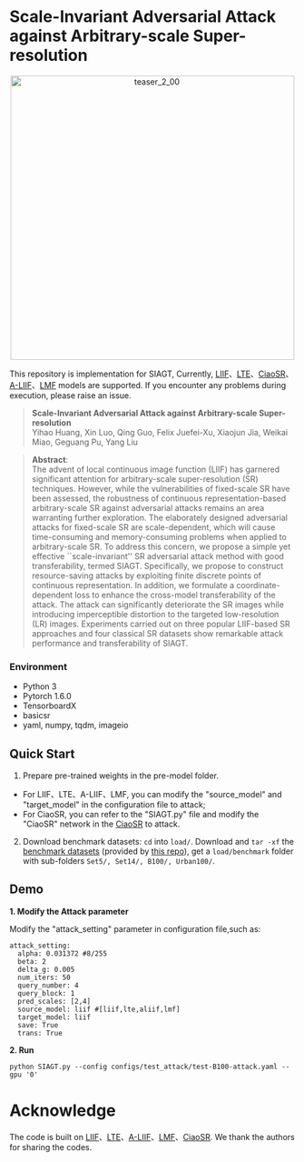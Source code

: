 # Scale-Invariant Adversarial Attack against Arbitrary-scale Super-resolution
<div style="text-align: center;">
    <img src="https://github.com/user-attachments/assets/0e78d2b1-95d5-4f16-a391-b6a4e9434551" alt="teaser_2_00" width="500" />
</div>

This repository is implementation for SIAGT, Currently,  [LIIF](https://github.com/yinboc/liif)、[LTE](https://github.com/jaewon-lee-b/lte)、[CiaoSR](https://github.com/caojiezhang/CiaoSR)、[A-LIIF](https://github.com/LeeHW-THU/A-LIIF)、[LMF](https://github.com/HeZongyao/LMF) models are supported. If you encounter any problems during execution, please raise an issue.

> **Scale-Invariant Adversarial Attack against Arbitrary-scale Super-resolution**<br>
> Yihao Huang, Xin Luo, Qing Guo, Felix Juefei-Xu, Xiaojun Jia, Weikai Miao, Geguang Pu, Yang Liu <br>

>**Abstract**: <br>
> The advent of local continuous image function (LIIF) has garnered significant attention for arbitrary-scale super-resolution (SR) techniques. However, while the vulnerabilities of fixed-scale SR have been assessed, the robustness of continuous representation-based arbitrary-scale SR against adversarial attacks remains an area warranting further exploration. The elaborately designed adversarial attacks for fixed-scale SR are scale-dependent, which will cause time-consuming and memory-consuming problems when applied to arbitrary-scale SR. To address this concern, we propose a simple yet effective ``scale-invariant'' SR adversarial attack method with good transferability, termed SIAGT. Specifically, we propose to construct resource-saving attacks by exploiting finite discrete points of continuous representation. In addition, we formulate a coordinate-dependent loss to enhance the cross-model transferability of the attack. The attack can significantly deteriorate the SR images while introducing imperceptible distortion to the targeted low-resolution (LR) images. Experiments carried out on three popular LIIF-based SR approaches and four classical SR datasets show remarkable attack performance and transferability of SIAGT.


### Environment
- Python 3
- Pytorch 1.6.0
- TensorboardX
- basicsr
- yaml, numpy, tqdm, imageio

## Quick Start

1. Prepare pre-trained weights in the pre-model folder. 
 - For LIIF、LTE、A-LIIF、LMF, you can modify the "source_model" and "target_model" in the configuration file to attack;
 - For CiaoSR, you can refer to the "SIAGT.py" file and modify the "CiaoSR" network in the [CiaoSR](https://github.com/caojiezhang/CiaoSR) to attack.

2. Download benchmark datasets: `cd` into `load/`. Download and `tar -xf` the [benchmark datasets](https://cv.snu.ac.kr/research/EDSR/benchmark.tar) (provided by [this repo](https://github.com/thstkdgus35/EDSR-PyTorch)), get a `load/benchmark` folder with sub-folders `Set5/, Set14/, B100/, Urban100/`.

## Demo

**1. Modify the Attack parameter**

Modify the "attack_setting" parameter in configuration file,such as:

```
attack_setting:
  alpha: 0.031372 #8/255
  beta: 2
  delta_g: 0.005
  num_iters: 50
  query_number: 4
  query_block: 1
  pred_scales: [2,4]
  source_model: liif #[liif,lte,aliif,lmf]
  target_model: liif
  save: True
  trans: True
```

**2. Run**

```
python SIAGT.py --config configs/test_attack/test-B100-attack.yaml --gpu '0'
```

# Acknowledge
The code is built on [LIIF](https://github.com/yinboc/liif)、[LTE](https://github.com/jaewon-lee-b/lte)、[A-LIIF](https://github.com/LeeHW-THU/A-LIIF)、[LMF](https://github.com/HeZongyao/LMF)、[CiaoSR](https://github.com/caojiezhang/CiaoSR). We thank the authors for sharing the codes.



  
